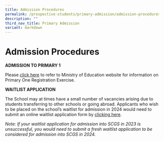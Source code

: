 ```yaml
---
title: Admission Procedures
permalink: /prospective-students/primary-admission/admission-procedures/
description: ""
third_nav_title: Primary Admission
variant: markdown
---
```

# **Admission Procedures**

**ADMISSION TO PRIMARY 1**

Please [click here](https://www.moe.gov.sg/primary/p1-registration) to refer to Ministry of Education website for information on Primary One Registration Exercise.

**WAITLIST APPLICATION**

The School may at times have a small number of vacancies arising due to students transferring to other schools or going abroad. Applicants who wish to be placed on the school’s waitlist for admission in 2024 would need to submit an online waitlist application form by [clicking here](https://go.gov.sg/waitlist2024).

*Note: If your waitlist application for admission into SCGS in 2023 is unsuccessful, you would need to submit a fresh waitlist application to be considered for admission into SCGS in 2024.*


